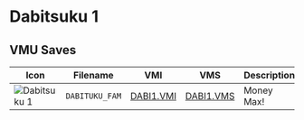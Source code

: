 # Dabitsuku 1

## VMU Saves

| Icon | Filename | VMI | VMS | Description |
|------|----------|-----|-----|-------------|
| ![Dabitsuku 1](../icons/DABITUKU_FAM.GIF) | `DABITUKU_FAM` | [DABI1.VMI](DABI1.VMI) | [DABI1.VMS](DABI1.VMS) | Money Max!
